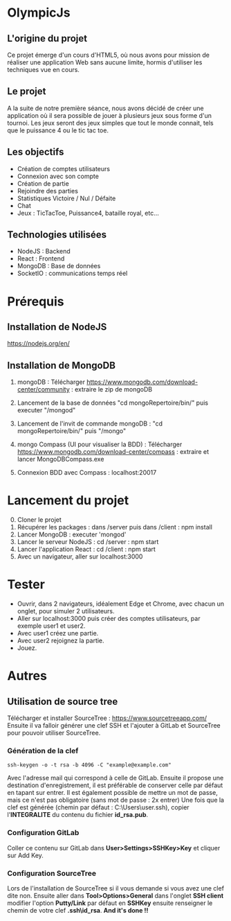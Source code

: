 # OlympicJs

## L'origine du projet
Ce projet émerge d'un cours d'HTML5, où nous avons pour mission de réaliser une application Web sans aucune limite, hormis d'utiliser les techniques vue en cours.

## Le projet
A la suite de notre première séance, nous avons décidé de créer une application où il sera possible de jouer à plusieurs jeux sous forme d'un tournoi.
Les jeux seront des jeux simples que tout le monde connait, tels que le puissance 4 ou le tic tac toe.

## Les objectifs

- Création de comptes utilisateurs
- Connexion avec son compte
- Création de partie
- Rejoindre des parties
- Statistiques Victoire / Nul / Défaite
- Chat 
- Jeux : TicTacToe, Puissance4, bataille royal, etc...

## Technologies utilisées

- NodeJS : Backend
- React : Frontend
- MongoDB : Base de données
- SocketIO : communications temps réel

# Prérequis

## Installation de NodeJS

https://nodejs.org/en/

## Installation de MongoDB

1) mongoDB : Télécharger https://www.mongodb.com/download-center/community : extraire le zip de mongoDB
2) Lancement de la base de données "cd mongoRepertoire/bin/" puis executer "/mongod"
3) Lancement de l'invit de commande mongoDB : "cd mongoRepertoire/bin/" puis "/mongo"

4) mongo Compass (UI pour visualiser la BDD) : Télécharger https://www.mongodb.com/download-center/compass : extraire et lancer MongoDBCompass.exe
5) Connexion BDD avec Compass : localhost:20017

# Lancement du projet

0) Cloner le projet
1) Récupérer les packages : dans /server puis dans /client : npm install
2) Lancer MongoDB : executer 'mongod'
3) Lancer le serveur NodeJS : cd /server : npm start
4) Lancer l'application React : cd /client : npm start
5) Avec un navigateur, aller sur localhost:3000


# Tester
 
- Ouvrir, dans 2 navigateurs, idéalement Edge et Chrome, avec chacun un onglet, pour simuler 2 utilisateurs. 
- Aller sur localhost:3000 puis créer des comptes utilisateurs, par exemple user1 et user2.
- Avec user1 créez une partie.
- Avec user2 rejoignez la partie. 
- Jouez.

# Autres

## Utilisation de source tree
Télécharger et installer SourceTree : https://www.sourcetreeapp.com/
Ensuite il va falloir générer une clef SSH et l'ajouter à GitLab et SourceTree pour pouvoir utiliser SourceTree.
### Génération de la clef
    ssh-keygen -o -t rsa -b 4096 -C "example@example.com"
Avec l'adresse mail qui correspond à celle de GitLab.
Ensuite il propose une destination d'enregistrement, il est préférable de conserver celle par défaut en tapant sur entrer. Il est également possible de mettre un mot de passe, mais ce n'est pas obligatoire (sans mot de passe : 2x entrer)
Une fois que la clef est générée (chemin par défaut : C:\Users\user\.ssh), copier l'**INTEGRALITE** du contenu du fichier **id_rsa.pub**.
### Configuration GitLab
Coller ce contenu sur GitLab dans **User>Settings>SSHKey>Key** et cliquer sur Add Key.
### Configuration SourceTree
Lors de l'installation de SourceTree si il vous demande si vous avez une clef dite non. Ensuite aller dans **Tool>Options>General** dans l'onglet **SSH client** modifier l'option **Putty/Link** par défaut en **SSHKey** ensuite renseigner le chemin de votre clef **.ssh\id_rsa**.
**And it's done !!**
